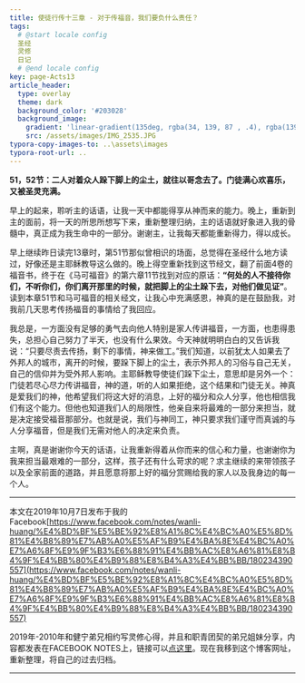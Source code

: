 ```yaml
---
title: 使徒行传十三章 - 对于传福音，我们要负什么责任？
tags: 
  # @start locale config
  圣经
  灵修
  日记
  # @end locale config
key: page-Acts13
article_header:
  type: overlay
  theme: dark
  background_color: '#203028'
  background_image:
    gradient: 'linear-gradient(135deg, rgba(34, 139, 87 , .4), rgba(139, 34, 139, .4))'
    src: /assets/images/IMG_2535.JPG
typora-copy-images-to: ..\assets\images
typora-root-url: ..
---
```


**51，52节：二人对着众人跺下脚上的尘土，就往以哥念去了。门徒满心欢喜乐，又被圣灵充满。**

<!--more-->

早上的起来，聆听主的话语，让我一天中都能得享从神而来的能力。晚上，重新到主的面前，将一天的所思所想写下来，重新整理归纳，主的话语就好象进入我的骨髓中，真正成为我生命中的一部分。谢谢主，让我每天都能重新得力，得以成长。

早上继续昨日读完13章时，第51节那似曾相识的场面，总觉得在圣经什么地方读过，好像还是主耶稣教导这么做的。晚上得空重新找到这节经文，翻了前面4卷的福音书，终于在《马可福音》的第六章11节找到对应的原话：**“何处的人不接待你们，不听你们，你们离开那里的时候，就把脚上的尘土跺下去，对他们做见证”**。读到本章51节和马可福音的相关经文，让我心中充满感恩，神真的是在鼓励我，对我前几天思考传扬福音的事情给了我回应。

我总是，一方面没有足够的勇气去向他人特别是家人传讲福音，一方面，也患得患失，总担心自己努力了半天，也没有什么果效。今天神就明明白白的又告诉我说：“只要尽责去传扬，剩下的事情，神来做工。”我们知道，以前犹太人如果去了外邦人的城市，离开的时候，要跺下脚上的尘土，表示外邦人的习俗与自己无关，自己的信仰并为受外邦人影响。主耶稣教导使徒们跺下尘土，意思却是另外一个：门徒若尽心尽力传讲福音，神的道，听的人如果拒绝，这个结果和门徒无关。神真是爱我们的神，他希望我们将这大好的消息，上好的福分和众人分享，他也相信我们有这个能力。但他也知道我们人的局限性，他亲自来将最难的一部分来担当，就是决定接受福音那部分。也就是说，我们与神同工，神只要求我们谨守而真诚的与人分享福音，但是我们无需对他人的决定来负责。

主啊，真是谢谢你今天的话语，让我重新得着从你而来的信心和力量，也谢谢你为我来担当最艰难的一部分，这样，孩子还有什么苛求的呢？求主继续的来带领孩子以及全家前面的道路，并且愿意将那上好的福分赏赐给我的家人以及我身边的每一个人。

---

本文在2019年10月7日发布于我的Facebook[https://www.facebook.com/notes/wanli-huang/%E4%BD%BF%E5%BE%92%E8%A1%8C%E4%BC%A0%E5%8D%81%E4%B8%89%E7%AB%A0%E5%AF%B9%E4%BA%8E%E4%BC%A0%E7%A6%8F%E9%9F%B3%E6%88%91%E4%BB%AC%E8%A6%81%E8%B4%9F%E4%BB%80%E4%B9%88%E8%B4%A3%E4%BB%BB/180234390557](https://www.facebook.com/notes/wanli-huang/%E4%BD%BF%E5%BE%92%E8%A1%8C%E4%BC%A0%E5%8D%81%E4%B8%89%E7%AB%A0%E5%AF%B9%E4%BA%8E%E4%BC%A0%E7%A6%8F%E9%9F%B3%E6%88%91%E4%BB%AC%E8%A6%81%E8%B4%9F%E4%BB%80%E4%B9%88%E8%B4%A3%E4%BB%BB/180234390557)

2019年-2010年和健宁弟兄相约写灵修心得，并且和职青团契的弟兄姐妹分享，内容都发表在FACEBOOK NOTES上，链接可以[点这里](https://www.facebook.com/wanli.huang/notes)。现在我移到这个博客网址，重新整理，将自己的过去归档。

---





